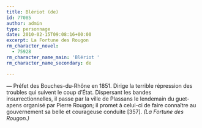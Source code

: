 ```yaml
---
title: Blériot (de)
id: 77085
author: admin
type: personnage
date: 2010-02-15T09:08:16+00:00
excerpt: La Fortune des Rougon
rm_character_novel:
  - 75928
rm_character_name_main: 'Blériot '
rm_character_name_secondary: de

---
```

**—** Préfet des Bouches-du-Rhône en 1851. Dirige la terrible répression des troubles qui suivent le coup d&rsquo;État. Dispersant les bandes insurrectionnelles, il passe par la ville de Plassans le lendemain du guet-apens organisé par Pierre Rougon; il promet à celui-ci de faire connaître au gouvernement sa belle et courageuse conduite [357]. _(La Fortune des Rougon.)_